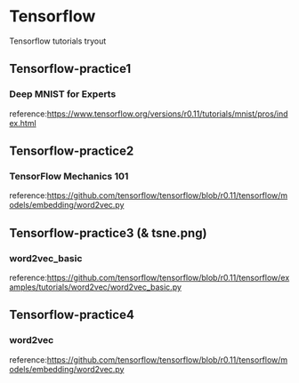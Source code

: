 # Tensorflow
Tensorflow tutorials tryout
## Tensorflow-practice1
### Deep MNIST for Experts
reference:https://www.tensorflow.org/versions/r0.11/tutorials/mnist/pros/index.html
## Tensorflow-practice2
### TensorFlow Mechanics 101
reference:https://github.com/tensorflow/tensorflow/blob/r0.11/tensorflow/models/embedding/word2vec.py
## Tensorflow-practice3 (& tsne.png)
### word2vec_basic
reference:https://github.com/tensorflow/tensorflow/blob/r0.11/tensorflow/examples/tutorials/word2vec/word2vec_basic.py
## Tensorflow-practice4
### word2vec
reference:https://github.com/tensorflow/tensorflow/blob/r0.11/tensorflow/models/embedding/word2vec.py
